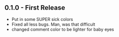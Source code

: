 ## 0.1.0 - First Release
* Put in some SUPER sick colors
* Fixed all less bugs. Man, was that difficult
* changed comment color to be lighter for baby eyes
